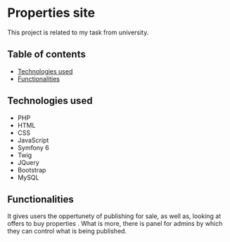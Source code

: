 # Properties site
This project is related to my task from university. 
## Table of contents
- [Technologies used](#technologies-used)
- [Functionalities](#functionalities)
## Technologies used
- PHP
- HTML
- CSS
- JavaScript
- Symfony 6
- Twig
- JQuery
- Bootstrap
- MySQL
## Functionalities
It gives users the oppertunety of publishing for sale, as well as, looking at offers to buy properties . What is more, there is panel for admins by which they can control what is being published.
